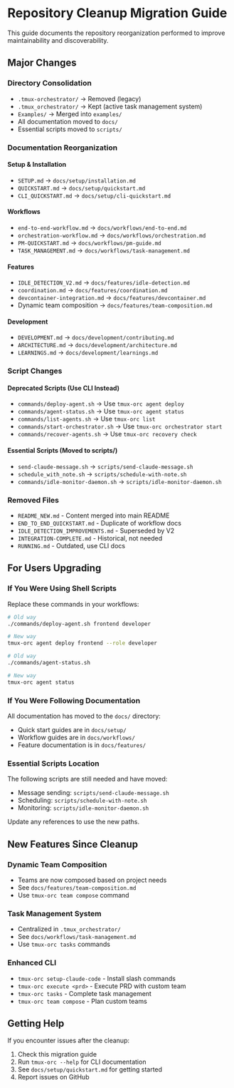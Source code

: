 # Repository Cleanup Migration Guide

This guide documents the repository reorganization performed to improve maintainability and discoverability.

## Major Changes

### Directory Consolidation
- `.tmux-orchestrator/` → Removed (legacy)
- `.tmux_orchestrator/` → Kept (active task management system)
- `Examples/` → Merged into `examples/`
- All documentation moved to `docs/`
- Essential scripts moved to `scripts/`

### Documentation Reorganization

#### Setup & Installation
- `SETUP.md` → `docs/setup/installation.md`
- `QUICKSTART.md` → `docs/setup/quickstart.md`
- `CLI_QUICKSTART.md` → `docs/setup/cli-quickstart.md`

#### Workflows
- `end-to-end-workflow.md` → `docs/workflows/end-to-end.md`
- `orchestration-workflow.md` → `docs/workflows/orchestration.md`
- `PM-QUICKSTART.md` → `docs/workflows/pm-guide.md`
- `TASK_MANAGEMENT.md` → `docs/workflows/task-management.md`

#### Features
- `IDLE_DETECTION_V2.md` → `docs/features/idle-detection.md`
- `coordination.md` → `docs/features/coordination.md`
- `devcontainer-integration.md` → `docs/features/devcontainer.md`
- Dynamic team composition → `docs/features/team-composition.md`

#### Development
- `DEVELOPMENT.md` → `docs/development/contributing.md`
- `ARCHITECTURE.md` → `docs/development/architecture.md`
- `LEARNINGS.md` → `docs/development/learnings.md`

### Script Changes

#### Deprecated Scripts (Use CLI Instead)
- `commands/deploy-agent.sh` → Use `tmux-orc agent deploy`
- `commands/agent-status.sh` → Use `tmux-orc agent status`
- `commands/list-agents.sh` → Use `tmux-orc list`
- `commands/start-orchestrator.sh` → Use `tmux-orc orchestrator start`
- `commands/recover-agents.sh` → Use `tmux-orc recovery check`

#### Essential Scripts (Moved to scripts/)
- `send-claude-message.sh` → `scripts/send-claude-message.sh`
- `schedule_with_note.sh` → `scripts/schedule-with-note.sh`
- `commands/idle-monitor-daemon.sh` → `scripts/idle-monitor-daemon.sh`

### Removed Files
- `README_NEW.md` - Content merged into main README
- `END_TO_END_QUICKSTART.md` - Duplicate of workflow docs
- `IDLE_DETECTION_IMPROVEMENTS.md` - Superseded by V2
- `INTEGRATION-COMPLETE.md` - Historical, not needed
- `RUNNING.md` - Outdated, use CLI docs

## For Users Upgrading

### If You Were Using Shell Scripts

Replace these commands in your workflows:

```bash
# Old way
./commands/deploy-agent.sh frontend developer

# New way
tmux-orc agent deploy frontend --role developer
```

```bash
# Old way
./commands/agent-status.sh

# New way
tmux-orc agent status
```

### If You Were Following Documentation

All documentation has moved to the `docs/` directory:
- Quick start guides are in `docs/setup/`
- Workflow guides are in `docs/workflows/`
- Feature documentation is in `docs/features/`

### Essential Scripts Location

The following scripts are still needed and have moved:
- Message sending: `scripts/send-claude-message.sh`
- Scheduling: `scripts/schedule-with-note.sh`
- Monitoring: `scripts/idle-monitor-daemon.sh`

Update any references to use the new paths.

## New Features Since Cleanup

### Dynamic Team Composition
- Teams are now composed based on project needs
- See `docs/features/team-composition.md`
- Use `tmux-orc team compose` command

### Task Management System
- Centralized in `.tmux_orchestrator/`
- See `docs/workflows/task-management.md`
- Use `tmux-orc tasks` commands

### Enhanced CLI
- `tmux-orc setup-claude-code` - Install slash commands
- `tmux-orc execute <prd>` - Execute PRD with custom team
- `tmux-orc tasks` - Complete task management
- `tmux-orc team compose` - Plan custom teams

## Getting Help

If you encounter issues after the cleanup:
1. Check this migration guide
2. Run `tmux-orc --help` for CLI documentation
3. See `docs/setup/quickstart.md` for getting started
4. Report issues on GitHub